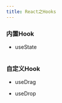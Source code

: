 ```yaml
---
title: React之Hooks
---
```


### 内置Hook

- useState

```js

```



### 自定义Hook

- useDrag




- useDrop

